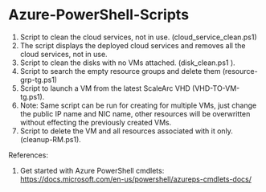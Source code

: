 # Azure-PowerShell-Scripts


1. Script to clean the cloud services, not in use. (cloud_service_clean.ps1)
2. The script displays the deployed cloud services and removes all the cloud services, not in use.
3. Script to clean the disks with no VMs attached. (disk_clean.ps1  ). 
4. Script to search the empty resource groups and delete them (resource-grp-tg.ps1)
5. Script to launch a VM from the latest ScaleArc VHD (VHD-TO-VM-tg.ps1).
6. Note: Same script can be run for creating for multiple VMs, just change the public IP name and NIC name, other resources will be overwritten without effecting the previously created VMs.
7. Script to delete the VM and all resources associated with it only. (cleanup-RM.ps1).





References:

1. Get started with Azure PowerShell cmdlets: https://docs.microsoft.com/en-us/powershell/azureps-cmdlets-docs/
